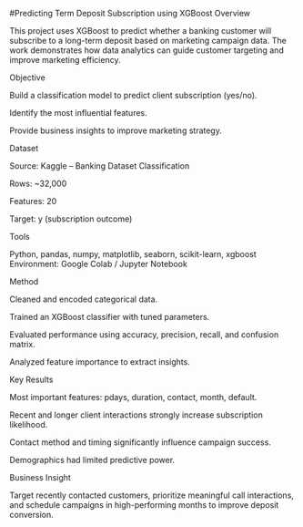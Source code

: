 #Predicting Term Deposit Subscription using XGBoost
Overview

This project uses XGBoost to predict whether a banking customer will subscribe to a long-term deposit based on marketing campaign data.
The work demonstrates how data analytics can guide customer targeting and improve marketing efficiency.

Objective

Build a classification model to predict client subscription (yes/no).

Identify the most influential features.

Provide business insights to improve marketing strategy.

Dataset

Source: Kaggle – Banking Dataset Classification

Rows: ~32,000

Features: 20

Target: y (subscription outcome)

Tools

Python, pandas, numpy, matplotlib, seaborn, scikit-learn, xgboost
Environment: Google Colab / Jupyter Notebook

Method

Cleaned and encoded categorical data.

Trained an XGBoost classifier with tuned parameters.

Evaluated performance using accuracy, precision, recall, and confusion matrix.

Analyzed feature importance to extract insights.

Key Results

Most important features: pdays, duration, contact, month, default.

Recent and longer client interactions strongly increase subscription likelihood.

Contact method and timing significantly influence campaign success.

Demographics had limited predictive power.

Business Insight

Target recently contacted customers, prioritize meaningful call interactions, and schedule campaigns in high-performing months to improve deposit conversion.
